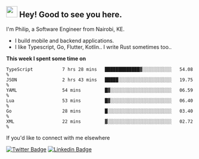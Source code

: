 <h2><img src="https://slackmojis.com/emojis/3643-cool-doge/download" width="30"/> Hey! Good to see you here.</h2>

<p>I'm Philip, a Software Engineer from Nairobi, KE. 

- I build mobile and backend applications.
- I like Typescript, Go, Flutter, Kotlin.. I write Rust sometimes too..</p>

**This week I spent some time on**
<!--START_SECTION:waka-->

```text
TypeScript           7 hrs 28 mins   █████████████▓░░░░░░░░░░░   54.08 %
JSON                 2 hrs 43 mins   █████░░░░░░░░░░░░░░░░░░░░   19.75 %
YAML                 54 mins         █▓░░░░░░░░░░░░░░░░░░░░░░░   06.59 %
Lua                  53 mins         █▓░░░░░░░░░░░░░░░░░░░░░░░   06.40 %
Go                   28 mins         █░░░░░░░░░░░░░░░░░░░░░░░░   03.40 %
XML                  22 mins         ▓░░░░░░░░░░░░░░░░░░░░░░░░   02.72 %
```

<!--END_SECTION:waka-->

If you'd like to connect with me elsewhere

[![Twitter Badge](https://img.shields.io/badge/-Twitter-1ca0f1?style=flat-square&labelColor=1ca0f1&logo=twitter&logoColor=white&link=https://twitter.com/_diogorodrigues)](https://twitter.com/kimathiphil)  [![Linkedin Badge](https://img.shields.io/badge/-LinkedIn-blue?style=flat-square&logo=Linkedin&logoColor=white&link=https://www.linkedin.com/in/philip-kimathi-2604a9114/)](https://www.linkedin.com/in/philip-kimathi-2604a9114/)
